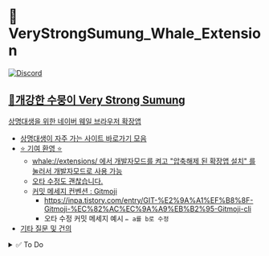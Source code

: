 # 🐳 VeryStrongSumung_Whale_Extension

<a href="https://discord.gg/6QTFg23ERx"><img alt="Discord" src ="https://img.shields.io/badge/Discord-5865F2.svg?&style=for-the-badge&logo=Python&logoColor=white"/>

## **💪개강한 수뭉이 Very Strong Sumung**
상명대생을 위한 네이버 웨일 브라우저 확장앱

* 상명대생이 자주 가는 사이트 바로가기 모음
* ⭐ 기여 환영 ⭐
    * whale://extensions/ 에서 개발자모드를 켜고 "압축해제 된 확장앱 설치" 를 눌러서 개발자모드로 사용 가능
    * 오타 수정도 괜찮습니다. 
    * 커밋 메세지 컨벤션 : Gitmoji
      * https://inpa.tistory.com/entry/GIT-%E2%9A%A1%EF%B8%8F-Gitmoji-%EC%82%AC%EC%9A%A9%EB%B2%95-Gitmoji-cli
      * 오타 수정 커밋 메세지 예시 `✏️ a를 b로 수정`
* [기타 질문 및 건의](https://github.com/HiBixby/VeryStrongSumung_Whale_Extention/discussions)

<details>
<summary>✅ To Do</summary>
   <div markdown="1">
   - [x] 새탭 링크 만들기
   - [x] 통합 검색창 만들기
   - [ ] 정문 정류소 버스 도착 정보 띄우기 (공공 데이터 API 활용 예정)
   - [ ] 학교 날씨 정보
   - [ ] api 정보 return 해주는 서버 만들기
   - [ ] 드래그앤 드롭으로 링크 위치 변경
   - [ ] 예쁜 바로가기 아이콘 추가
   - [ ] 학식 관련 기능 추가
   - [ ] 다국어 기능 추가
   - [ ] 종강시계
   </div>
</details>

   <!-- Gitmoji 📝 Add or update documentation-->
